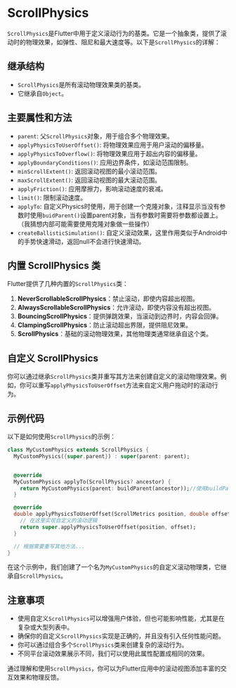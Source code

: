 # ScrollPhysics

`ScrollPhysics`是Flutter中用于定义滚动行为的基类。它是一个抽象类，提供了滚动时的物理效果，如弹性、阻尼和最大速度等。以下是`ScrollPhysics`的详解：

## 继承结构

- `ScrollPhysics`是所有滚动物理效果类的基类。
- 它继承自`Object`。

## 主要属性和方法

- `parent`: 父`ScrollPhysics`对象，用于组合多个物理效果。
- `applyPhysicsToUserOffset()`: 将物理效果应用于用户滚动的偏移量。
- `applyPhysicsToOverflow()`: 将物理效果应用于超出内容的偏移量。
- `applyBoundaryConditions()`: 应用边界条件，如滚动范围限制。
- `minScrollExtent()`: 返回滚动视图的最小滚动范围。
- `maxScrollExtent()`: 返回滚动视图的最大滚动范围。
- `applyFriction()`: 应用摩擦力，影响滚动速度的衰减。
- `limit()`: 限制滚动速度。
- `applyTo`: 自定义Physics时使用，用于创建一个克隆对象，注释显示当没有参数时使用`buidParent()`设置parent对象，当有参数时需要将参数都设置上。（我猜想内部可能需要使用克隆对象做一些操作）
- `createBallisticSimulation()`: 自定义滚动效果，这里作用类似于Android中的手势快速滑动，返回null不会进行快速滑动。

## 内置 ScrollPhysics 类

Flutter提供了几种内置的`ScrollPhysics`类：

1. **NeverScrollableScrollPhysics**：禁止滚动，即使内容超出视图。
2. **AlwaysScrollableScrollPhysics**：允许滚动，即使内容没有超出视图。
3. **BouncingScrollPhysics**：提供弹跳效果，当滚动到边界时，内容会回弹。
4. **ClampingScrollPhysics**：防止滚动超出界限，提供阻尼效果。
5. **ScrollPhysics**：基础的滚动物理效果，其他物理类通常继承自这个类。

## 自定义 ScrollPhysics

你可以通过继承`ScrollPhysics`类并重写其方法来创建自定义的滚动物理效果。例如，你可以重写`applyPhysicsToUserOffset`方法来自定义用户拖动时的滚动行为。

## 示例代码

以下是如何使用`ScrollPhysics`的示例：

```dart
class MyCustomPhysics extends ScrollPhysics {
  MyCustomPhysics({super.parent}) : super(parent: parent);


  @override
  MyCustomPhysics applyTo(ScrollPhysics? ancestor) {
    return MyCustomPhysics(parent: buildParent(ancestor));//使用buildParent
  }

  @override
  double applyPhysicsToUserOffset(ScrollMetrics position, double offset) {
    // 在这里实现自定义的滚动逻辑
    return super.applyPhysicsToUserOffset(position, offset);
  }

  // 根据需要重写其他方法...
}
```

在这个示例中，我们创建了一个名为`MyCustomPhysics`的自定义滚动物理类，它继承自`ScrollPhysics`。

## 注意事项

- 使用自定义`ScrollPhysics`可以增强用户体验，但也可能影响性能，尤其是在复杂或大型列表中。
- 确保你的自定义`ScrollPhysics`实现是正确的，并且没有引入任何性能问题。
- 你可以通过组合多个`ScrollPhysics`类来创建复杂的滚动行为。
- 不同平台滚动效果展示不同，我们可以使用此属性配置成相同的效果。

通过理解和使用`ScrollPhysics`，你可以为Flutter应用中的滚动视图添加丰富的交互效果和物理反馈。
